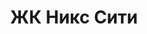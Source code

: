 ---
title: 'ЖК Никс Сити'
description: 'Ведутся работы по строительству комплекса, успевайте купить квартиру по выгодным ценам.'
image: '/public/никс сити/gl1_2.webp'
---